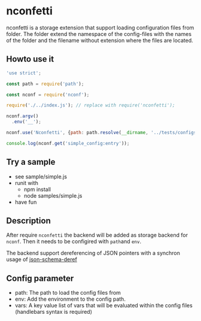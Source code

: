 # nconfetti

nconfetti is a storage extension that support loading configuration files
from folder. The folder extend the namespace of the config-files with the
names of the folder and the filename without extension where the files are
located.

## Howto use it

```javascript
'use strict';

const path = require('path');

const nconf = require('nconf');

require('./../index.js'); // replace with require('nconfetti');

nconf.argv()
  .env('__');

nconf.use('Nconfetti', {path: path.resolve(__dirname, '../tests/configs/without_env')});

console.log(nconf.get('simple_config:entry'));
```

## Try a sample

- see sample/simple.js
- runit with
  - npm install
  - node samples/simple.js
 - have fun

## Description

After require `nconfetti` the backend will be added as storage backend
for `nconf`. Then it needs to be configired with `path`and `env`.

The backend support dereferencing of JSON pointers with a synchron usage
of [json-schema-deref](https://www.npmjs.com/package/json-schema-deref)

## Config parameter

- path: The path to load the config files from
- env: Add the environment to the config path.
- vars: A key value list of vars that will be evaluated within the config files
 (handlebars syntax is required)
